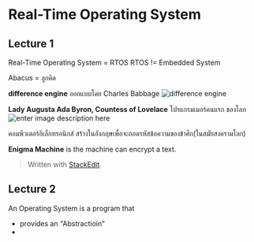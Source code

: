 
# Real-Time Operating System

## Lecture 1

Real-Time Operating System = RTOS
RTOS != Embedded System

Abacus = ลูกคิด

**difference engine**  ออกแบบโดย Charles Babbage
![difference engine](http://www.computerhistory.org/babbage/common/img/welcome-babbageengine.jpg)

**Lady Augusta Ada Byron, Countess of Lovelace** โปรแกรมเมอร์คนแรก ของโลก
![enter image description here](http://cdn.theatlantic.com/newsroom/img/posts/Ada_lovelace-615.jpg)

คอมพิวเตอร์อิเล็กทรอนิกส์ สร้างในอังกฤษเพื่อจะถอดรหัสข้อความของข้าศึก(ในสมัยสงครามโลก)

**Enigma Machine** is the machine can encrypt a text.

> Written with [StackEdit](https://stackedit.io/).

## Lecture 2

An Operating System is a program that
- provides an "Abstractioin"
- 

